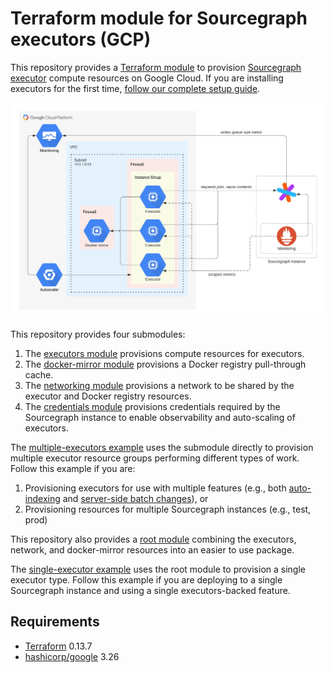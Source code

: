 # Terraform module for Sourcegraph executors (GCP)

This repository provides a [Terraform module](https://learn.hashicorp.com/tutorials/terraform/module-use?in=terraform/modules) to provision [Sourcegraph executor](https://docs.sourcegraph.com/admin/executors) compute resources on Google Cloud. If you are installing executors for the first time, [follow our complete setup guide](https://docs.sourcegraph.com/admin/deploy_executors).

![Infrastructure overview](https://raw.githubusercontent.com/sourcegraph/terraform-google-executors/master/images/infrastructure.png)

This repository provides four submodules:

1. The [executors module](https://registry.terraform.io/modules/sourcegraph/executors/google/0.0.27/submodules/executors) provisions compute resources for executors.
1. The [docker-mirror module](https://registry.terraform.io/modules/sourcegraph/executors/google/0.0.27/submodules/docker-mirror) provisions a Docker registry pull-through cache.
1. The [networking module](https://registry.terraform.io/modules/sourcegraph/executors/google/0.0.27/submodules/networking) provisions a network to be shared by the executor and Docker registry resources.
1. The [credentials module](https://registry.terraform.io/modules/sourcegraph/executors/google/0.0.27/submodules/credentials) provisions credentials required by the Sourcegraph instance to enable observability and auto-scaling of executors.

The [multiple-executors example](https://github.com/sourcegraph/terraform-google-executors/blob/v0.0.27/examples/multiple-executors) uses the submodule directly to provision multiple executor resource groups performing different types of work. Follow this example if you are:

1. Provisioning executors for use with multiple features (e.g., both [auto-indexing](https://docs.sourcegraph.com/code_intelligence/explanations/auto_indexing) and [server-side batch changes](https://docs.sourcegraph.com/batch_changes/explanations/server_side)), or
1. Provisioning resources for multiple Sourcegraph instances (e.g., test, prod)

This repository also provides a [root module](https://registry.terraform.io/modules/sourcegraph/executors/google/0.0.27) combining the executors, network, and docker-mirror resources into an easier to use package.

The [single-executor example](https://github.com/sourcegraph/terraform-google-executors/blob/v0.0.27/examples/single-executor) uses the root module to provision a single executor type. Follow this example if you are deploying to a single Sourcegraph instance and using a single executors-backed feature.

## Requirements

- [Terraform](https://www.terraform.io/) 0.13.7
- [hashicorp/google](https://registry.terraform.io/providers/hashicorp/google/3.26.0) 3.26

